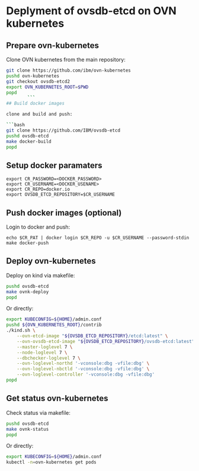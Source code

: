 # Deplyment of ovsdb-etcd on OVN kubernetes


## Prepare ovn-kubernetes

Clone OVN kubernetes from the main repository:

```bash
git clone https://github.com/ibm/ovn-kubernetes
pushd ovn-kubernetes
git checkout ovsdb-etcd2
export OVN_KUBERNETES_ROOT=$PWD
popd
		```
## Build docker images

clone and build and push:

```bash
git clone https://github.com/IBM/ovsdb-etcd
pushd ovsdb-etcd
make docker-build
popd
```

## Setup docker paramaters

```
export CR_PASSWORD=<DOCKER_PASSWORD>
export CR_USERNAME=<DOCKER_USENAME>
export CR_REPO=docker.io
export OVSDB_ETCD_REPOSITORY=$CR_USERNAME
```

## Push docker images (optional)

Login to docker and push:

```
echo $CR_PAT | docker login $CR_REPO -u $CR_USERNAME --password-stdin
make docker-push
```

## Deploy ovn-kubernetes

Deploy on kind via makefile:

```bash
pushd ovsdb-etcd
make ovnk-deploy
popd
```

Or directly:

```bash
export KUBECONFIG=${HOME}/admin.conf
pushd ${OVN_KUBERNETES_ROOT}/contrib
./kind.sh \
	--ovn-etcd-image "${OVSDB_ETCD_REPOSITORY}/etcd:latest" \
	--ovn-ovsdb-etcd-image "${OVSDB_ETCD_REPOSITORY}/ovsdb-etcd:latest" \
	--master-loglevel 7 \
	--node-loglevel 7 \
	--dbchecker-loglevel 7 \
	--ovn-loglevel-northd '-vconsole:dbg -vfile:dbg' \
	--ovn-loglevel-nbctld '-vconsole:dbg -vfile:dbg' \
	--ovn-loglevel-controller '-vconsole:dbg -vfile:dbg'
popd
```
## Get status ovn-kubernetes

Check status via makefile:

```bash
pushd ovsdb-etcd
make ovnk-status
popd
```

Or directly:

```bash
export KUBECONFIG=${HOME}/admin.conf
kubectl -n=ovn-kubernetes get pods
```
